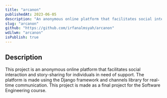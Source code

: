 ```yaml
---
title: "arcanon"
publishedAt: 2023-06-05
description: "An anonymous online platform that facilitates social interaction and story-sharing for individuals in need of support"
slug: "arcanon"
github: "https://github.com/irfanalmsyah/arcanon"
wdilwm: "arcanon"
isPublish: true
---
```


## Description
This project is an anonymous online platform that facilitates social interaction and story-sharing for individuals in need of support. The platform is made using the Django framework and channels library for real-time communication. This project is made as a final project for the Software Engineering course.